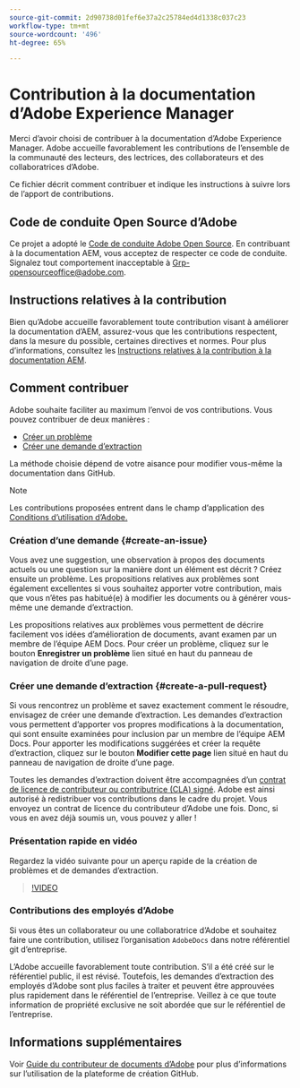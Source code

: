 ```yaml
---
source-git-commit: 2d90738d01fef6e37a2c25784ed4d1338c037c23
workflow-type: tm+mt
source-wordcount: '496'
ht-degree: 65%

---
```

# Contribution à la documentation d’Adobe Experience Manager

Merci d’avoir choisi de contribuer à la documentation d’Adobe Experience Manager. Adobe accueille favorablement les contributions de l’ensemble de la communauté des lecteurs, des lectrices, des collaborateurs et des collaboratrices d’Adobe.

Ce fichier décrit comment contribuer et indique les instructions à suivre lors de l’apport de contributions.

## Code de conduite Open Source d’Adobe

Ce projet a adopté le [Code de conduite Adobe Open Source](code-of-conduct.md). En contribuant à la documentation AEM, vous acceptez de respecter ce code de conduite. Signalez tout comportement inacceptable à [Grp-opensourceoffice@adobe.com](mailto:Grp-opensourceoffice@adobe.com).

## Instructions relatives à la contribution

Bien qu’Adobe accueille favorablement toute contribution visant à améliorer la documentation d’AEM, assurez-vous que les contributions respectent, dans la mesure du possible, certaines directives et normes. Pour plus d’informations, consultez les [Instructions relatives à la contribution à la documentation AEM](guidelines.md).

## Comment contribuer

Adobe souhaite faciliter au maximum l’envoi de vos contributions. Vous pouvez contribuer de deux manières :

* [Créer un problème](#create-an-issue)
* [Créer une demande d’extraction](#create-a-pull-request)

La méthode choisie dépend de votre aisance pour modifier vous-même la documentation dans GitHub.

>[!NOTE]
>
>Les contributions proposées entrent dans le champ d’application des [Conditions d’utilisation d’Adobe.](https://www.adobe.com/fr/legal/terms.html)

### Création d’une demande {#create-an-issue}

Vous avez une suggestion, une observation à propos des documents actuels ou une question sur la manière dont un élément est décrit ? Créez ensuite un problème. Les propositions relatives aux problèmes sont également excellentes si vous souhaitez apporter votre contribution, mais que vous n’êtes pas habitué(e) à modifier les documents ou à générer vous-même une demande d’extraction.

Les propositions relatives aux problèmes vous permettent de décrire facilement vos idées d’amélioration de documents, avant examen par un membre de l’équipe AEM Docs. Pour créer un problème, cliquez sur le bouton **Enregistrer un problème** lien situé en haut du panneau de navigation de droite d’une page.

### Créer une demande d’extraction {#create-a-pull-request}

Si vous rencontrez un problème et savez exactement comment le résoudre, envisagez de créer une demande d’extraction. Les demandes d’extraction vous permettent d’apporter vos propres modifications à la documentation, qui sont ensuite examinées pour inclusion par un membre de l’équipe AEM Docs. Pour apporter les modifications suggérées et créer la requête d’extraction, cliquez sur le bouton **Modifier cette page** lien situé en haut du panneau de navigation de droite d’une page.

Toutes les demandes d’extraction doivent être accompagnées d’un [contrat de licence de contributeur ou contributrice (CLA) signé](https://opensource.adobe.com/cla.html). Adobe est ainsi autorisé à redistribuer vos contributions dans le cadre du projet. Vous envoyez un contrat de licence du contributeur d’Adobe une fois. Donc, si vous en avez déjà soumis un, vous pouvez y aller !

### Présentation rapide en vidéo

Regardez la vidéo suivante pour un aperçu rapide de la création de problèmes et de demandes d’extraction.

>[!VIDEO](https://video.tv.adobe.com/v/27069)

### Contributions des employés d’Adobe

Si vous êtes un collaborateur ou une collaboratrice d’Adobe et souhaitez faire une contribution, utilisez l’organisation `AdobeDocs` dans notre référentiel git d’entreprise.

L’Adobe accueille favorablement toute contribution. S’il a été créé sur le référentiel public, il est révisé. Toutefois, les demandes d’extraction des employés d’Adobe sont plus faciles à traiter et peuvent être approuvées plus rapidement dans le référentiel de l’entreprise. Veillez à ce que toute information de propriété exclusive ne soit abordée que sur le référentiel de l’entreprise.

## Informations supplémentaires

Voir [Guide du contributeur de documents d’Adobe](https://experienceleague.adobe.com/en/docs/contributor/contributor-guide/introduction) pour plus d’informations sur l’utilisation de la plateforme de création GitHub.
